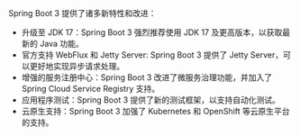 Spring Boot 3 提供了诸多新特性和改进：

* 升级至 JDK 17：Spring Boot 3 强烈推荐使用 JDK 17 及更高版本，以获取最新的 Java 功能。
* 官方支持 WebFlux 和 Jetty Server: Spring Boot 3 提供了 Jetty Server，可以更好地实现异步请求处理。
* 增强的服务注册中心：Spring Boot 3 改进了微服务治理功能，并加入了 Spring Cloud Service Registry 支持。
* 应用程序测试：Spring Boot 3 提供了新的测试框架，以支持自动化测试。
* 云原生支持：Spring Boot 3 加强了 Kubernetes 和 OpenShift 等云原生平台的支持。
